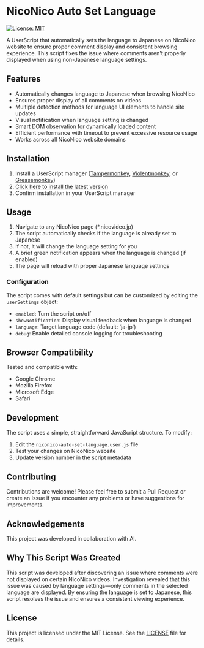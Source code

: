# NicoNico Auto Set Language

[![License: MIT](https://img.shields.io/badge/License-MIT-yellow.svg)](https://opensource.org/licenses/MIT)

A UserScript that automatically sets the language to Japanese on NicoNico website to ensure proper comment display and consistent browsing experience. This script fixes the issue where comments aren't properly displayed when using non-Japanese language settings.

## Features

- Automatically changes language to Japanese when browsing NicoNico
- Ensures proper display of all comments on videos
- Multiple detection methods for language UI elements to handle site updates
- Visual notification when language setting is changed
- Smart DOM observation for dynamically loaded content
- Efficient performance with timeout to prevent excessive resource usage
- Works across all NicoNico website domains

## Installation

1. Install a UserScript manager ([Tampermonkey](https://www.tampermonkey.net/), [Violentmonkey](https://violentmonkey.github.io/), or [Greasemonkey](https://www.greasespot.net/))
2. [Click here to install the latest version](https://github.com/PiesP/niconico-auto-set-language/raw/master/niconico-auto-set-language.user.js)
3. Confirm installation in your UserScript manager

## Usage

1. Navigate to any NicoNico page (*.nicovideo.jp)
2. The script automatically checks if the language is already set to Japanese
3. If not, it will change the language setting for you
4. A brief green notification appears when the language is changed (if enabled)
5. The page will reload with proper Japanese language settings

### Configuration

The script comes with default settings but can be customized by editing the `userSettings` object:

- `enabled`: Turn the script on/off
- `showNotification`: Display visual feedback when language is changed
- `language`: Target language code (default: 'ja-jp')
- `debug`: Enable detailed console logging for troubleshooting

## Browser Compatibility

Tested and compatible with:
- Google Chrome
- Mozilla Firefox
- Microsoft Edge
- Safari

## Development

The script uses a simple, straightforward JavaScript structure. To modify:

1. Edit the `niconico-auto-set-language.user.js` file
2. Test your changes on NicoNico website
3. Update version number in the script metadata

## Contributing

Contributions are welcome! Please feel free to submit a Pull Request or create an Issue if you encounter any problems or have suggestions for improvements.

## Acknowledgements

This project was developed in collaboration with AI.

## Why This Script Was Created

This script was developed after discovering an issue where comments were not displayed on certain NicoNico videos. Investigation revealed that this issue was caused by language settings—only comments in the selected language are displayed. By ensuring the language is set to Japanese, this script resolves the issue and ensures a consistent viewing experience.

## License

This project is licensed under the MIT License. See the [LICENSE](LICENSE) file for details.
